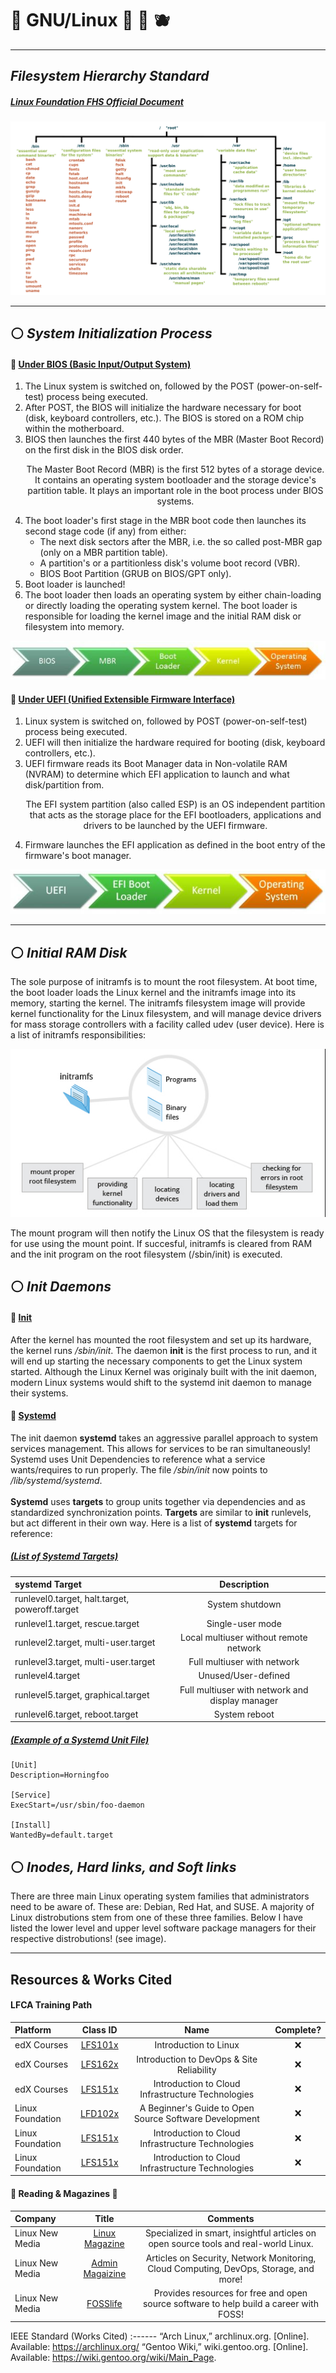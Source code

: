 <!-- Header -->
# :penguin: GNU/Linux :kiwi_fruit: :strawberry: :blueberries:

<!-- File Structure -->
___
## *Filesystem Hierarchy Standard*
##### [Linux Foundation FHS Official Document](https://refspecs.linuxfoundation.org/FHS_3.0/fhs-3.0.pdf)
<div align="center"><img src="../../images/linux_structure.png"></div><hr/>

<!-- Boot Process -->
## :white_circle: *System Initialization Process*

<!-- BIOS Process -->
#### :small_blue_diamond: [Under BIOS (Basic Input/Output System)](https://wiki.archlinux.org/title/Arch_boot_process#Boot_loader)
1. The Linux system is switched on, followed by the POST (power-on-self-test) process being executed.
2. After POST, the BIOS will initialize the hardware necessary for boot (disk, keyboard controllers, etc.). The BIOS is stored on a ROM chip within the motherboard.
3. BIOS then launches the first 440 bytes of the MBR (Master Boot Record) on the first disk in the BIOS disk order. <p align="center">The Master Boot Record (MBR) is the first 512 bytes of a storage device. It contains an operating system bootloader and the storage device's partition table. It plays an important role in the boot process under BIOS systems.</p>
4. The boot loader's first stage in the MBR boot code then launches its second stage code (if any) from either:
    * The next disk sectors after the MBR, i.e. the so called post-MBR gap (only on a MBR partition table).
    * A partition's or a partitionless disk's volume boot record (VBR).
    * BIOS Boot Partition (GRUB on BIOS/GPT only).
5. Boot loader is launched!
6. The boot loader then loads an operating system by either chain-loading or directly loading the operating system kernel. The boot loader is responsible for loading the kernel image and the initial RAM disk or filesystem into memory.
<!-- UEFI image -->
<p align="center">
  <img src="../../images/bios.png?raw=true" alt="initramfs image"/>
</p>

<!-- UEFI Process -->
#### :small_orange_diamond: [Under UEFI (Unified Extensible Firmware Interface)](https://wiki.archlinux.org/title/Arch_boot_process#Boot_loader)
1. Linux system is switched on, followed by POST (power-on-self-test) process being executed.
2. UEFI will then initialize the hardware required for booting (disk, keyboard controllers, etc.).
3. UEFI firmware reads its Boot Manager data in Non-volatile RAM (NVRAM) to determine which EFI application to launch and what disk/partition from. <p align="center">The EFI system partition (also called ESP) is an OS independent partition that acts as the storage place for the EFI bootloaders, applications and drivers to be launched by the UEFI firmware.</p>
4. Firmware launches the EFI application as defined in the boot entry of the firmware's boot manager.
<!-- UEFI image -->
<p align="center">
  <img src="../../images/uefi.png?raw=true" alt="initramfs image"/>
</p>


<!-- initramfs -->
___
## :white_circle: *Initial RAM Disk*
<!-- initramfs Paragraph (1) -->
<p>The sole purpose of initramfs is to mount the root filesystem. At boot time, the boot loader loads the Linux kernel and the initramfs image into its memory, starting the kernel. The initramfs filesystem image will provide kernel functionality for the Linux filesystem, and will manage device drivers for mass storage controllers with a facility called udev (user device). Here is a list of initramfs responsibilities:</p>
<!-- initramfs image -->
<p align="center">
  <img src="../../images/initramfs.png?raw=true" alt="initramfs image"/>
</p>
<!-- initramfs Paragraph (2) -->
The mount program will then notify the Linux OS that the filesystem is ready for use using the mount point. If succesful, initramfs is cleared from RAM and the init program on the root filesystem (/sbin/init) is executed.


<!-- Boot Process -->
## :white_circle: *Init Daemons*
<!-- init Process -->
#### :small_blue_diamond: [Init](https://wiki.archlinux.org/title/init)
After the kernel has mounted the root filesystem and set up its hardware, the kernel runs */sbin/init*. The daemon **init** is the first process to run, and it will end up starting the necessary components to get the Linux system started. Although the Linux Kernel was originaly built with the init daemon, modern Linux systems would shift to the systemd init daemon to manage their systems.
<!-- systemd Process -->
#### :small_orange_diamond: [Systemd](https://wiki.archlinux.org/title/systemd)
The init daemon **systemd** takes an aggressive parallel approach to system services management. This allows for services to be ran simultaneously! Systemd uses Unit Dependencies to reference what a service wants/requires to run properly. The file */sbin/init* now points to */lib/systemd/systemd*.<br /><br />
**Systemd** uses **targets** to group units together via dependencies and as standardized synchronization points. **Targets** are similar to **init** runlevels, but act different in their own way. Here is a list of **systemd** targets for reference:

##### [(List of Systemd Targets)](https://wiki.archlinux.org/title/systemd#Targets)
systemd Target | Description
:------ |:------:
runlevel0.target, halt.target, poweroff.target | System shutdown
runlevel1.target, rescue.target | Single-user mode
runlevel2.target, multi-user.target | Local multiuser without remote network
runlevel3.target, multi-user.target | Full multiuser with network
runlevel4.target | Unused/User-defined
runlevel5.target, graphical.target | Full multiuser with network and display manager
runlevel6.target, reboot.target | System reboot

<!-- Unit File Example -->
##### [(Example of a Systemd Unit File)](https://wiki.archlinux.org/title/systemd#Writing_unit_files)
```
[Unit]
Description=Horningfoo

[Service]
ExecStart=/usr/sbin/foo-daemon

[Install]
WantedBy=default.target
```

<!-- OS Linux Family -->
## :white_circle: *Inodes, Hard links, and Soft links*
<!-- Family List -->
<p>There are three main Linux operating system families that administrators need to be aware of. These are: Debian, Red Hat, and SUSE. A majority of Linux distrobutions stem from one of these three families. Below I have listed the lower level and upper level software package managers for their respective distrobutions! (see image). </p>









<!-- Linux Websites for Reading -->
___
## Resources & Works Cited

<!-- LFCA -->
#### LFCA Training Path
Platform | Class ID | Name | Complete?
:------|:------:|:------:|:------:
edX Courses | [LFS101x](https://courses.edx.org/dashboard) | Introduction to Linux | ❌
edX Courses | [LFS162x](https://courses.edx.org/dashboard) | Introduction to DevOps & Site Reliability | ❌
edX Courses | [LFS151x](https://courses.edx.org/dashboard) | Introduction to Cloud Infrastructure Technologies | ❌
Linux Foundation | [LFD102x](https://training.linuxfoundation.org/) | A Beginner's Guide to Open Source Software Development | ❌
Linux Foundation | [LFS151x](https://training.linuxfoundation.org/) | Introduction to Cloud Infrastructure Technologies | ❌
Linux Foundation | [LFS151x](https://training.linuxfoundation.org/) | Introduction to Cloud Infrastructure Technologies | ❌

<!-- Reading -->
#### :open_book: Reading & Magazines :open_book:
Company | Title | Comments
:------ |:------:|:--------:
Linux New Media | [Linux Magazine](https://www.linux-magazine.com) | Specialized in smart, insightful articles on open source tools and real-world Linux.
Linux New Media | [Admin Magaizine](https://www.admin-magazine.com/) | Articles on Security, Network Monitoring, Cloud Computing, DevOps, Storage, and more!
Linux New Media | [FOSSlife](https://www.fosslife.org/) | Provides resources for free and open source software to help build a career with FOSS!

IEEE Standard (Works Cited)
:------
“Arch Linux,” archlinux.org. [Online]. Available: https://archlinux.org/
“Gentoo Wiki,” wiki.gentoo.org. [Online]. Available: https://wiki.gentoo.org/wiki/Main_Page.
